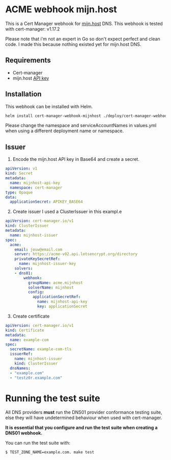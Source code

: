 # ACME webhook mijn.host
This is a Cert Manager webhook for [mijn.host](https://mijn.host) DNS.
This webhook is tested with cert-manager: v1.17.2

Please note that i'm not an expert in Go so don't expect perfect and clean code.
I made this because nothing existed yet for mijn.host DNS.

## Requirements
* Cert-manager
* mijn.host [API key](https://mijn.host/cp/account/api/#)

## Installation
This webhook can be installed with Helm.

```bash
helm install cert-manager-webhook-mijnhost ./deploy/cert-manager-webhook-mijnhost
```
Please change the namespace and serviceAccountNames in values.yml when using a different deployment name or namespace.

## Issuer
1. Encode the mijn.host API key in Base64 and create a secret.

```yaml
apiVersion: v1
kind: Secret
metadata:
  name: mijnhost-api-key
  namespace: cert-manager
type: Opaque
data:
  applicationSecret: APIKEY_BASE64
```

2. Create issuer
I used a ClusterIssuer in this exampl.e

```yaml
apiVersion: cert-manager.io/v1
kind: ClusterIssuer
metadata:
  name: mijnhost-issuer
spec:
  acme:
    email: jouw@email.com
    server: https://acme-v02.api.letsencrypt.org/directory
    privateKeySecretRef:
      name: mijnhost-issuer-key
    solvers:
    - dns01:
        webhook:
          groupName: acme.mijnhost
          solverName: mijnhost
          config:
            applicationSecretRef:
              name: mijnhost-api-key
              key: applicationSecret
```

3. Create certificate

```yaml
apiVersion: cert-manager.io/v1
kind: Certificate
metadata:
  name: example-com
spec:
  secretName: example-com-tls
  issuerRef:
    name: mijnhost-issuer
    kind: ClusterIssuer
  dnsNames:
  - "example.com"
  - "testz0r.example.com"
```

# Running the test suite

All DNS providers **must** run the DNS01 provider conformance testing suite,
else they will have undetermined behaviour when used with cert-manager.

**It is essential that you configure and run the test suite when creating a
DNS01 webhook.**

You can run the test suite with:

```bash
$ TEST_ZONE_NAME=example.com. make test
```

